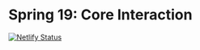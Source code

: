 # Spring 19: Core Interaction

[![Netlify Status](https://api.netlify.com/api/v1/badges/611c5588-93db-430b-99aa-1a83064179c2/deploy-status)](https://app.netlify.com/sites/gifted-goldstine-0cec7f/deploys)
